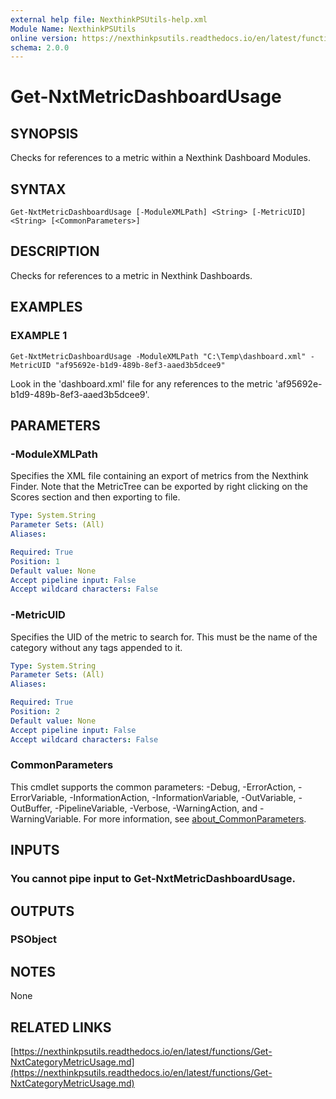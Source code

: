 ```yaml
---
external help file: NexthinkPSUtils-help.xml
Module Name: NexthinkPSUtils
online version: https://nexthinkpsutils.readthedocs.io/en/latest/functions/Get-NxtCategoryMetricUsage.md
schema: 2.0.0
---
```


# Get-NxtMetricDashboardUsage

## SYNOPSIS
Checks for references to a metric within a Nexthink Dashboard Modules.

## SYNTAX

```
Get-NxtMetricDashboardUsage [-ModuleXMLPath] <String> [-MetricUID] <String> [<CommonParameters>]
```

## DESCRIPTION
Checks for references to a metric in Nexthink Dashboards.

## EXAMPLES

### EXAMPLE 1
```
Get-NxtMetricDashboardUsage -ModuleXMLPath "C:\Temp\dashboard.xml" -MetricUID "af95692e-b1d9-489b-8ef3-aaed3b5dcee9"
```

Look in the 'dashboard.xml' file for any references to the metric 'af95692e-b1d9-489b-8ef3-aaed3b5dcee9'.

## PARAMETERS

### -ModuleXMLPath
Specifies the XML file containing an export of metrics from the Nexthink Finder.
Note that the MetricTree can be exported by right clicking on the Scores section and then exporting to file.

```yaml
Type: System.String
Parameter Sets: (All)
Aliases:

Required: True
Position: 1
Default value: None
Accept pipeline input: False
Accept wildcard characters: False
```

### -MetricUID
Specifies the UID of the metric to search for.
This must be the name of the category without any tags appended to it.

```yaml
Type: System.String
Parameter Sets: (All)
Aliases:

Required: True
Position: 2
Default value: None
Accept pipeline input: False
Accept wildcard characters: False
```

### CommonParameters
This cmdlet supports the common parameters: -Debug, -ErrorAction, -ErrorVariable, -InformationAction, -InformationVariable, -OutVariable, -OutBuffer, -PipelineVariable, -Verbose, -WarningAction, and -WarningVariable. For more information, see [about_CommonParameters](http://go.microsoft.com/fwlink/?LinkID=113216).

## INPUTS

### You cannot pipe input to Get-NxtMetricDashboardUsage.
## OUTPUTS

### PSObject
## NOTES
None

## RELATED LINKS

[https://nexthinkpsutils.readthedocs.io/en/latest/functions/Get-NxtCategoryMetricUsage.md](https://nexthinkpsutils.readthedocs.io/en/latest/functions/Get-NxtCategoryMetricUsage.md)


